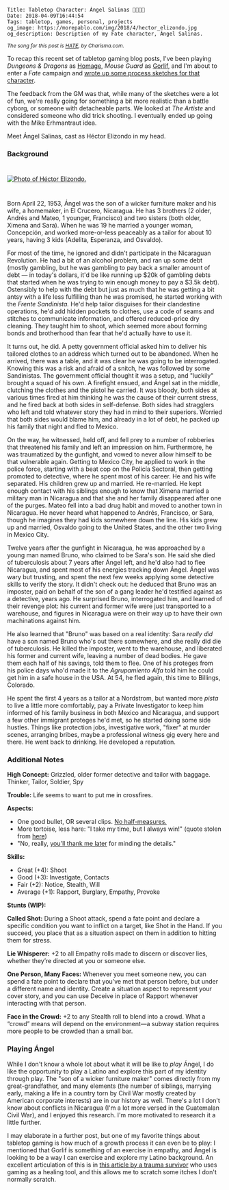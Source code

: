     Title: Tabletop Character: Ángel Salinas 👴🏼🇳🇮
    Date: 2018-04-09T16:44:54
    Tags: tabletop, games, personal, projects
    og_image: https://morepablo.com/img/2018/4/hector_elizondo.jpg
    og_description: Description of my Fate character, Ángel Salinas.

<small><em>The song for this post is <a href="https://www.youtube.com/watch?v=ffH_Mp74xh4">HATE</a>, by Charisma.com.</em></small>

To recap this recent set of tabletop gaming blog posts, I've been playing
_Dungeons & Dragons_ as [Homage][1], _Mouse Guard_ as [Gorlif][2], and I'm about
to enter a _Fate_ campaign and [wrote up some process sketches for that
character][3].

The feedback from the GM was that, while many of the sketches were a
lot of fun, we're really going for something a bit more realistic than a
battle cyborg, or someone with detacheable parts. We looked at _The Artiste_ and
considered someone who did trick shooting. I eventually ended up going with
the Mike Erhmantraut idea.

Meet Ángel Salinas, cast as Héctor Elizondo in my head.

### Background

<div class="caption-img-block" style="margin: 25px auto">
<a href="/img/2018/4/hector_elizondo.jpg" target="blank">
  <img src="/img/2018/4/hector_elizondo.jpg" alt="Photo of Héctor Elizondo." style="margin: 15px auto;" />
</a>
</div>

Born April 22, 1953, Ángel was the son of a wicker furniture maker and his wife,
a homemaker, in El Crucero, Nicaragua. He has 3 brothers (2 older, Andrés and
Mateo, 1 younger, Francisco) and two sisters (both older, Ximena and Sara). When
he was 19 he married a younger woman, Concepción, and worked more-or-less
peaceably as a tailor for about 10 years, having 3 kids (Adelita, Esperanza, and
Osvaldo).

For most of the time, he ignored and didn't participate in the Nicaraguan
Revolution. He had a bit of an alcohol problem, and ran up some debt (mostly
gambling, but he was gambling to pay back a smaller amount of debt — in
today's dollars, it'd be like running up $20k of gambling debts that started
when he was trying to win enough money to pay a $3.5k debt). Ostensibly to help
with the debt but just as much that he was getting a bit antsy with a life less
fulfilling than he was promised, he started working with the _Frente
Sandinista._ He'd help tailor disguises for their clandestine operations, he'd
add hidden pockets to clothes, use a code of seams and stitches to communicate
information, and offered reduced-price dry cleaning. They taught him to shoot,
which seemed more about forming bonds and brotherhood than fear that he'd
actually have to use it.

It turns out, he did. A petty government official asked him to deliver his
tailored clothes to an address which turned out to be abandoned.
When he arrived, there was a table, and it was clear he was going to be
interrogated. Knowing this was a risk and afraid of a snitch, he was followed by
some Sandinistas. The government official thought it was a setup, and "luckily"
brought a squad of his own. A firefight ensued, and Ángel sat in the middle,
clutching the clothes and the pistol he carried. It was bloody, both sides at various times
fired at him thinking he was the cause of their current stress, and he fired
back at both sides in self-defense. Both sides had stragglers who left and told
whatever story they had in mind to their superiors. Worried that both sides would blame him, and
already in a lot of debt, he packed up his family that night and fled to Mexico.

On the way, he witnessed, held off, and fell prey to a number of robberies that
threatened his family and left an impression on him. Furthermore, he was
traumatized by the gunfight, and vowed to never allow himself to be that
vulnerable again. Getting to Mexico City, he applied to work in the police
force, starting with a beat cop on the Policía Sectoral, then getting promoted
to detective, where he spent most of his career.  He and his wife separated. His
children grew up and married. He re-married. He kept enough contact with his
siblings enough to know that Ximena married a military man in Nicaragua and that
she and her family disappeared after one of the purges. Mateo fell into a bad
drug habit and moved to another town in Nicaragua. He never heard what happened
to Andrés, Francisco, or Sara, though he imagines they had kids somewhere down
the line. His kids grew up and married, Osvaldo going to the United States, and
the other two living in Mexico City.

Twelve years after the gunfight in Nicaragua, he was approached by a young man
named Bruno, who claimed to be Sara's son. He said she died of tuberculosis
about 7 years after Ángel left, and he'd also had to flee Nicaragua, and spent
most of his energies tracking down Ángel. Ángel was wary but trusting, and spent
the next few weeks applying some detective skills to verify the story. It didn't
check out: he deduced that Bruno was an imposter, paid on behalf of the son of a
gang leader he'd testified against as a detective, years ago. He surprised
Bruno, interrogated him, and learned of their revenge plot: his current and
former wife were just transported to a warehouse, and figures in Nicaragua were
on their way up to have their own machinations against him.

He also learned that "Bruno" was based on a real identity: Sara _really did_ have
a son named Bruno who's out there somewhere, and she really did die of
tuberculosis. He killed the imposter, went to the warehouse, and liberated his
former and current wife, leaving a number of dead bodies. He gave them each half
of his savings, told them to flee. One of his proteges from his police days
who'd made it to the _Agrupamiento Alfa_ told him he could get him in a safe
house in the USA. At 54, he fled again, this time to Billings, Colorado.

He spent the first 4 years as a tailor at a Nordstrom, but wanted more _pista_
to live a little more comfortably, pay a Private Investigator to keep him
informed of his family business in both Mexico and Nicaragua, and support a few
other immigrant proteges he'd met, so he started doing some side hustles.
Things like protection jobs, investigative work, "fixer" at murder scenes,
arranging bribes, maybe a professional witness gig every here and there. He went
back to drinking. He developed a reputation.

### Additional Notes

**High Concept:** Grizzled, older former detective and tailor with baggage.
Thinker, Tailor, Soldier, Spy

**Trouble:** Life seems to want to put me in crossfires.

**Aspects:**

* One good bullet, OR several clips. [No half-measures.][5]
* More tortoise, less hare: "I take my time, but I always win!" (quote stolen from [here][4])
* "No, really, [you'll thank me later][6] for minding the details."

**Skills:**

* Great (+4): Shoot
* Good (+3): Investigate, Contacts
* Fair (+2): Notice, Stealth, Will
* Average (+1): Rapport, Burglary, Empathy, Provoke

**Stunts (WIP):**

**Called Shot:** During a Shoot attack, spend a fate point and declare a
specific condition you want to inflict on a target, like Shot in the Hand. If
you succeed, you place that as a situation aspect on them in addition to hitting
them for stress.

**Lie Whisperer:** +2 to all Empathy rolls made to discern or discover lies,
whether they’re directed at you or someone else.

**One Person, Many Faces:** Whenever you meet someone new, you can spend a fate
point to declare that you’ve met that person before, but under a different name
and identity. Create a situation aspect to represent your cover story, and you
can use Deceive in place of Rapport whenever interacting with that person.

**Face in the Crowd:** +2 to any Stealth roll to blend into a crowd. What a
“crowd” means will depend on the environment—a subway station requires more
people to be crowded than a small bar.

### Playing Ángel

While I don't know a whole lot about what it will be like to _play_ Ángel, I do
like the opportunity to play a Latino and explore this part of my identity
through play. The "son of a wicker furniture maker" comes directly from my
great-grandfather, and many elements (the number of siblings, marrying early,
making a life in a country torn by Civil War mostly created by American
corporate interests) are in our history as well. There's a lot I don't know
about conflicts in Nicaragua (I'm a lot more versed in the Guatemalan Civil
War), and I enjoyed this research. I'm more motivated to research it a little
further.

I may elaborate in a further post, but one of my favorite things about tabletop
gaming is how much of a growth process it can even be to play: I mentioned that
Gorlif is something of an exercise in empathy, and Ángel is looking to be a way
I can exercise and explore my Latino background. An excellent articulation of
this is in [this article by a trauma survivor][7] who uses gaming as a healing
tool, and this allows me to scratch some itches I don't normally scratch.

   [1]: /2018/04/tabletop-character-homage.html
   [2]: /2018/04/tabletop-character-gorlif.html
   [3]: /2018/04/tabletop-character-gun-person-process.html
   [4]: https://www.quotes.net/show-quote/11583
   [5]: https://genius.com/Vince-gilligan-mikes-half-measures-speech-annotated
   [6]: https://www.pinterest.com/meowachi/monk-youll-thank-me-later/
   [7]: https://theestablishment.co/draft-kink-trauma-and-gaming-as-healing-places-for-survivors-e3677ca13536
